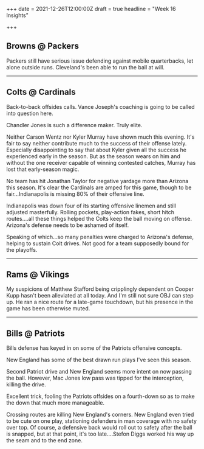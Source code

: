 +++
date = 2021-12-26T12:00:00Z
draft = true
headline = "Week 16 Insights"

+++
## Browns @ Packers

Packers still have serious issue defending against mobile quarterbacks, let alone outside runs. Cleveland's been able to run the ball at will.

***

## Colts @ Cardinals

Back-to-back offsides calls. Vance Joseph's coaching is going to be called into question here.

Chandler Jones is such a difference maker. Truly elite.

Neither Carson Wentz nor Kyler Murray have shown much this evening. It's fair to say neither contribute much to the success of their offense lately. Especially disappointing to say that about Kyler given all the success he experienced early in the season. But as the season wears on him and without the one receiver capable of winning contested catches, Murray has lost that early-season magic.

No team has hit Jonathan Taylor for negative yardage more than Arizona this season. It's clear the Cardinals are amped for this game, though to be fair...Indianapolis is missing 80% of their offensive line.

Indianapolis was down four of its starting offensive linemen and still adjusted masterfully. Rolling pockets, play-action fakes, short hitch routes....all these things helped the Colts keep the ball moving on offense. Arizona's defense needs to be ashamed of itself.

Speaking of which...so many penalties were charged to Arizona's defense, helping to sustain Colt drives. Not good for a team supposedly bound for the playoffs.

***

## Rams @ Vikings

My suspicions of Matthew Stafford being cripplingly dependent on Cooper Kupp hasn't been alleviated at all today. And I'm still not sure OBJ can step up. He ran a nice route for a late-game touchdown, but his presence in the game has been otherwise muted.

***

## Bills @ Patriots

Bills defense has keyed in on some of the Patriots offensive concepts.

New England has some of the best drawn run plays I've seen this season.

Second Patriot drive and New England seems more intent on now passing the ball. However, Mac Jones low pass was tipped for the interception, killing the drive.

Excellent trick, fooling the Patriots offsides on a fourth-down so as to make the down that much more manageable.

Crossing routes are killing New England's corners. New England even tried to be cute on one play, stationing defenders in man coverage with no safety over top. Of course, a defensive back would roll out to safety after the ball is snapped, but at that point, it's too late....Stefon Diggs worked his way up the seam and to the end zone. 